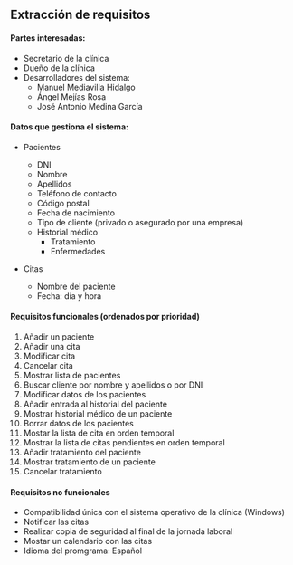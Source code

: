 ## Extracción de requisitos

#### Partes interesadas:
* Secretario de la clínica
* Dueño de la clínica
* Desarrolladores del sistema:
  * Manuel Mediavilla Hidalgo
  * Ángel Mejías Rosa
  * José Antonio Medina García
#### Datos que gestiona el sistema:
* Pacientes
  * DNI
  * Nombre
  * Apellidos
  * Teléfono de contacto
  * Código postal
  * Fecha de nacimiento
  * Tipo de cliente (privado o asegurado por una empresa)
  * Historial médico
    * Tratamiento
    * Enfermedades

* Citas
  * Nombre del paciente
  * Fecha: día y hora


#### Requisitos funcionales (ordenados por prioridad)
1. Añadir un paciente
1. Añadir una cita
1. Modificar cita
1. Cancelar cita
1. Mostrar lista de pacientes
1. Buscar cliente por nombre y apellidos o por DNI
1. Modificar datos de los pacientes
1. Añadir entrada al historial del paciente
1. Mostrar historial médico de un paciente
1. Borrar datos de los pacientes
1. Mostar la lista de cita en orden temporal
1. Mostrar la lista de citas pendientes en orden temporal
1. Añadir tratamiento del paciente
1. Mostrar tratamiento de un paciente
1. Cancelar tratamiento

#### Requisitos no funcionales
* Compatibilidad única con el sistema operativo de la clínica
(Windows)
* Notificar las citas
* Realizar copia de seguridad al final de la jornada laboral
* Mostar un calendario con las citas
* Idioma del promgrama: Español

